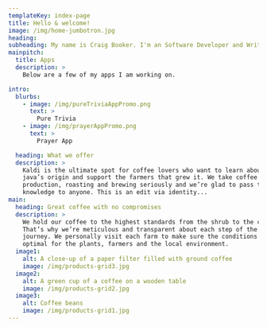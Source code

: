 ```yaml
---
templateKey: index-page
title: Hello & welcome!
image: /img/home-jumbotron.jpg
heading:
subheading: My name is Craig Booker. I'm an Software Developer and Writer.
mainpitch:
  title: Apps
  description: >
    Below are a few of my apps I am working on.

intro:
  blurbs:
    - image: /img/pureTriviaAppPromo.png
      text: >
        Pure Trivia
    - image: /img/prayerAppPromo.png
      text: >
        Prayer App

  heading: What we offer
  description: >
    Kaldi is the ultimate spot for coffee lovers who want to learn about their
    java’s origin and support the farmers that grew it. We take coffee
    production, roasting and brewing seriously and we’re glad to pass that
    knowledge to anyone. This is an edit via identity...
main:
  heading: Great coffee with no compromises
  description: >
    We hold our coffee to the highest standards from the shrub to the cup.
    That’s why we’re meticulous and transparent about each step of the coffee’s
    journey. We personally visit each farm to make sure the conditions are
    optimal for the plants, farmers and the local environment.
  image1:
    alt: A close-up of a paper filter filled with ground coffee
    image: /img/products-grid3.jpg
  image2:
    alt: A green cup of a coffee on a wooden table
    image: /img/products-grid2.jpg
  image3:
    alt: Coffee beans
    image: /img/products-grid1.jpg
---
```

